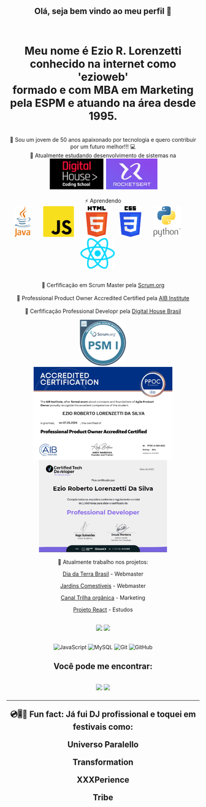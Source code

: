 <div align="center">
<h2>Olá, seja bem vindo ao meu perfil 👋 </h2>  
<br>
<h1>
Meu nome é <strong>Ezio R. Lorenzetti</strong> conhecido na internet como <strong>'ezioweb'</strong> 
<br>   
formado e com MBA em Marketing pela <strong>ESPM</strong> e atuando na área desde 1995.     
</h1>
<br> 
📡 Sou um jovem de 50 anos apaixonado por tecnologia e quero contribuir por um futuro melhor!!! 💻 
<br>
🌱 Atualmente estudando desenvolvimento de sistemas na
<br> 
  <img height="80em" src="./logo-dh 1.svg"/>
  <img height="80em" src="./logo-rocketseat.JPG"/>
  <br>     
<br>
⚡ Aprendendo    
<br> 
  <img height="80em" src="./java-logo.svg"/>&nbsp;&nbsp;&nbsp;&nbsp;&nbsp;&nbsp;&nbsp;
  <img height="80em" src="./javascript.svg"/>&nbsp;&nbsp;&nbsp;&nbsp;&nbsp;&nbsp;&nbsp;
  <img height="80em" src="./html5.svg"/>&nbsp;&nbsp;&nbsp;&nbsp;&nbsp;&nbsp;&nbsp;
  <img height="80em" src="./css3.svg"/>&nbsp;&nbsp;&nbsp;&nbsp;&nbsp;&nbsp;&nbsp;
  <img height="80em" src="./python.svg"/>&nbsp;&nbsp;&nbsp;&nbsp;&nbsp;&nbsp;&nbsp;
  <img height="80em" src="./react.svg"/>&nbsp;&nbsp;&nbsp;&nbsp;&nbsp;&nbsp;&nbsp;
  <br>    

<br>

📃 Cerfificação em Scrum Master pela [Scrum.org](https://www.scrum.org/) <br>   
📃 Professional Product Owner Accredited Certified pela [AIB Institute](https://www.linkedin.com/company/aib-institute) <br>   
📃 Cerfificação Professional Developr pela [Digital House Brasil](https://www.digitalhouse.com/br) <br>   

    
<img height="120em" src="./psm.svg"/> 
  
</br>

<img height="240em" src="./PPOC - certificado.JPG"/> 
  
</br>
  
<img height="240em" src="./CTD.JPG"/>

<br>     

🔭 Atualmente trabalho nos projetos:

[Dia da Terra Brasil](https://diadaterra.org) - Webmaster   

[Jardins Comestíveis](https://projetojardinscomestiveis.com.br/) - Webmaster   

[Canal Trilha orgânica](https://www.youtube.com/channel/UCcz5Ubty72K-ExbP62IAJ9w) - Marketing    

[Projeto React](https://organomax-ezioweb.vercel.app/) - Estudos
<br>
<div>


<!--
**ezioweb/ezioweb** is a ✨ _special_ ✨ repository because its `README.md` (this file) appears on your GitHub profile.

Here are some ideas to get you started:

- 🔭 I’m currently working on ...


- 👯 I’m looking to collaborate on ...
- 🤔 I’m looking for help with ...
- 💬 Ask me about ...
- 📫 How to reach me: ...
- 😄 Pronouns: ...
- ⚡ Fun fact: ...
-->


<br>
<!-- GITHUB STATUS -->
<div align="center">
  <img height="180em" src="https://github-readme-stats.vercel.app/api?username=ezioweb&show_icons=true&theme=dark&include_all_commits=true&count_private=true"/>
  <img height="180em" src="https://github-readme-stats.vercel.app/api/top-langs/?username=ezioweb&layout=compact&langs_count=10&theme=dark"/>

  <!-- TEMAS: dark, radical, merko, gruvbox, tokyonight, onedark, cobalt, synthwave, highcontrast, dracula -->
</div>

<br>

<!-- TECNOLOGIAS -->
<div align="center">

![JavaScript](https://img.shields.io/badge/-JavaScript-black?style=flat-square&logo=javascript)
![MySQL](https://img.shields.io/badge/-MySQL-black?style=flat-square&logo=mysql)
![Git](https://img.shields.io/badge/-Git-black?style=flat-square&logo=git)
![GitHub](https://img.shields.io/badge/-GitHub-181717?style=flat-square&logo=github)

</div>

<!-- REDES SOCIAIS -->
<div align="center">
<h2>Você pode me encontrar:<h2>
  <a href="https://instagram.com/ezioweb" target="_blank"><img src="https://img.shields.io/badge/-Instagram-%23E4405F?style=for-the-badge&logo=instagram&logoColor=white" target="_blank"></a>
  <a href="https://www.linkedin.com/in/eziolorenzetti/" target="_blank"><img src="https://img.shields.io/badge/-LinkedIn-%230077B5?style=for-the-badge&logo=linkedin&logoColor=white" target="_blank"></a>  

<br>
<hr>
💿🎚📀 Fun fact: Já fui DJ profissional e toquei em festivais como:       

Universo Paralello    

Transformation    

XXXPerience     

Tribe
<br>
</div>
